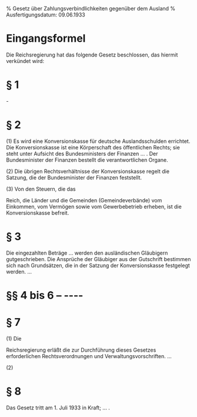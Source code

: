 % Gesetz über Zahlungsverbindlichkeiten gegenüber dem Ausland
% Ausfertigungsdatum: 09.06.1933
 
# Eingangsformel

Die Reichsregierung hat das folgende Gesetz beschlossen, das hiermit verkündet wird:

# § 1

\-

# § 2

(1) Es wird eine Konversionskasse für deutsche Auslandsschulden errichtet. Die Konversionskasse ist eine Körperschaft des öffentlichen Rechts; sie steht unter Aufsicht des Bundesministers der Finanzen ... . Der Bundesminister der Finanzen bestellt die verantwortlichen Organe.

(2) Die übrigen Rechtsverhältnisse der Konversionskasse regelt die Satzung, die der Bundesminister der Finanzen feststellt.

(3) Von den Steuern, die das

Reich, die Länder und die Gemeinden (Gemeindeverbände) vom Einkommen, vom Vermögen sowie vom Gewerbebetrieb erheben, ist die Konversionskasse befreit.

# § 3

Die eingezahlten Beträge ... werden den ausländischen Gläubigern gutgeschrieben. Die Ansprüche der Gläubiger aus der Gutschrift bestimmen sich nach Grundsätzen, die in der Satzung der Konversionskasse festgelegt werden. ...

# §§ 4 bis 6 – ----

# § 7

(1) Die

Reichsregierung erläßt die zur Durchführung dieses Gesetzes erforderlichen Rechtsverordnungen und Verwaltungsvorschriften. ...

(2)

# § 8

Das Gesetz tritt am 1. Juli 1933 in Kraft; ... .
